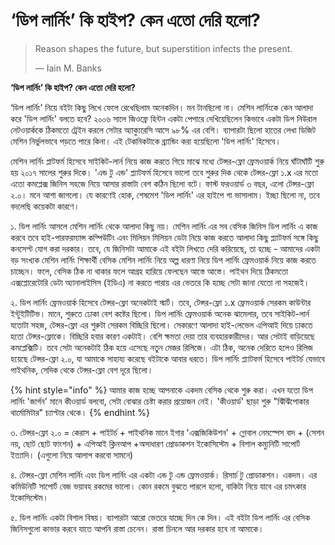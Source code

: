 # ‘ডিপ লার্নিং’ কি হাইপ? কেন এতো দেরি হলো?

> Reason shapes the future, but superstition infects the present.
>
> ― Iain M. Banks

**‘ডিপ লার্নিং’ কি হাইপ? কেন এতো দেরি হলো?**

‘ডিপ লার্নিং’ নিয়ে বইটা কিছু লিখে ফেলে রেখেছিলাম অনেকদিন। মন টানছিলো না। মেশিন লার্নিংকে কেন আলাদা করে 'ডিপ লার্নিং' বলতে হবে? ২০০৬ সালে জিওফ্রে হিন্টন একটা পেপারে দেখিয়েছিলেন কিভাবে একটা ডিপ নিউরাল নেটওয়ার্ককে ঠিকমতো ট্রেইন করলে সেটার অ্যাক্যুরেসি আসে ৯৮% এর বেশি। ব্যাপারটা ছিলো হাতের লেখা ডিজিট মেশিন নির্ভুলভাবে পড়তে পারে কিনা। এই টেকনিকটাকে ব্র্যান্ডিং করা হয়েছিলো 'ডিপ লার্নিং' হিসেবে। 

মেশিন লার্নিং প্লাটফর্ম হিসেবে সাইকিট-লার্ন নিয়ে কাজ করতে গিয়ে মাঝে মধ্যে টেন্সর-ফ্লো ফ্রেমওয়ার্ক নিয়ে ঘাঁটাঘাঁটি শুরু হয় ২০১৭ সালের শুরুর দিকে। 'এন্ড টু এন্ড' প্ল্যাটফর্ম হিসেবে ভালো তবে শুরুর দিক থেকে টেন্সর-ফ্লো ১.x এর মতো এতো কমপ্লেক্স জিনিস সহজে নিয়ে আসার রাস্তাটা বেশ কঠিন ছিলো বটে। ফাস্ট ফরওয়ার্ড ৩ বছর, এলো টেন্সর-ফ্লো ২.০। মনে আশা জাগলো। যে কারণেই হোক, শেষমেশ 'ডিপ লার্নিং' এর হাইপে গা ভাসালাম। ইচ্ছা ছিলো না, তবে বদলেছি কয়েকটা কারণে। 

১. ডিপ লার্নিং আসলে মেশিন লার্নিং থেকে আলাদা কিছু নয়। মেশিন লার্নিং এর সব বেসিক জিনিস ডিপ লার্নিং এ কাজ করবে তবে হাই-পারফরম্যান্স কম্পিউটিং এবং মিলিয়ন মিলিয়ন ডেটা নিয়ে কাজ করতে আলাদা কিছু প্ল্যাটফর্ম সঙ্গে কিছু কনসেপ্ট যোগ করা দরকার। তবে, যে জিনিসটা আমাকে এই বইটা লিখতে দেরি করিয়েছে, তা হচ্ছে - আমাদের একটা বড় সংখ্যক মেশিন লার্নিং শিক্ষার্থী বেসিক মেশিন লার্নিং নিয়ে অল্প ধারণা নিয়ে ডিপ লার্নিং ফ্রেমওয়ার্ক নিয়ে কাজ করতে চাচ্ছেন। ফলে, বেসিক ঠিক না থাকার ফলে আগ্রহ হারিয়ে ফেলছেন আস্তে আস্তে। পাইথন দিয়ে ঠিকমতো এক্সপ্লোরেটোরি ডেটা অ্যানালাইসিস \(ইডিএ\) না করতে পারায় এর ভেতরে কি হচ্ছে সেটা জানা যেতো না সহজেই।  

২. ডিপ লার্নিং ফ্রেমওয়ার্ক হিসেবে টেন্সর-ফ্লো অনেকটাই স্মার্ট। তবে,  টেন্সর-ফ্লো ১.x ফ্রেমওয়ার্ক সেরকম কাউন্টার ইন্টুইটিটিভ। মানে, শুরুতে ঢোকা বেশ কষ্টের ছিলো। ডিপ লার্নিং ফ্রেমওয়ার্ক অনেক ঝামেলার, তবে সাইকিট-লার্ন যতোটা সহজ, টেন্সর-ফ্লো এর শুরুটা সেরকম বিচ্ছিরি ছিলো। সেকারণে আলাদা হাই-লেভেল এপিআই দিয়ে ঢাকতে হতো টেন্সর-ফ্লোকে। বিচ্ছিরি হবার কারণ একটাই। বেশি ক্ষমতা দেয়া তার ব্যবহারকারীদের। আর সেটাই বাড়িয়েছে কমপ্লেক্সিটি। তবে সেটা অনেকটাই ঠিক হয়ে এসেছে নতুন মেজর রিলিজে। এটা ঠিক, অনেক দেরিতে হলেও রিলিজ হয়েছে টেন্সর-ফ্লো ২.০, যা আমাকে সাহায্য করেছে বইটাকে আবার ধরতে। ডিপ লার্নিং প্ল্যাটফর্ম হিসেবে পাইটর্চ যেভাবে পাইথনিক, সেদিক থেকে টেন্সর-ফ্লো বেশ দূরে ছিলো। 

{% hint style="info" %}
আমার কাজ হচ্ছে আপনাকে একদম বেসিক থেকে শুরু করা। এখন যতো ডিপ লার্নিং 'জার্গন' মানে কীওয়ার্ড বলবো, সেটা বোঝার চেষ্টা করার প্রয়োজন নেই। 'কীওয়ার্ড' ছাড়া শুরু  "ঝিঁঝিঁপোকার থার্মোমিটার" চ্যাপ্টার থেকে। 
{% endhint %}

৩. টেন্সর-ফ্লো ২.০  = কেরাস + পাইটর্চ + পাইথনিক মানে ইগার 'এক্সজিকিউশন' + গ্লোবাল নেমস্পেস বাদ + \(সেশন নয়, ছোট ছোট ফাংশন\) + এপিআই ক্লিনআপ +অসাধারণ প্রোডাকশন ইকোসিস্টেম + বিশাল কম্যুনিটি সাপোর্ট ইত্যাদি। \(এগুলো নিয়ে আলাপ করবো সামনে\)

৪. টেন্সর-ফ্লো মেশিন লার্নিং এবং ডিপ লার্নিং এর একটা এন্ড টু এন্ড ফ্রেমওয়ার্ক। রিসার্চ টু প্রোডাকশন। একদম। এর কমিউনিটি সাপোর্ট বেজ ভয়াবহ রকমের ভালো। কোন রকমে বুঝতে পারলে হলো, বাকিটা নিয়ে যাবে এর চমৎকার ইকোসিস্টেম।  

৫. ডিপ লার্নিং একটা বিশাল বিষয়। ব্যাপারটা আরো ভেতরে যাচ্ছে দিন কে দিন। এই বইটা ডিপ লার্নিং এর বেসিক জিনিসগুলো কাভার করবে যাতে আপনি রাস্তা চেনেন। রাস্তা চিনলে আর দরকার হবে না আমাকে। 



